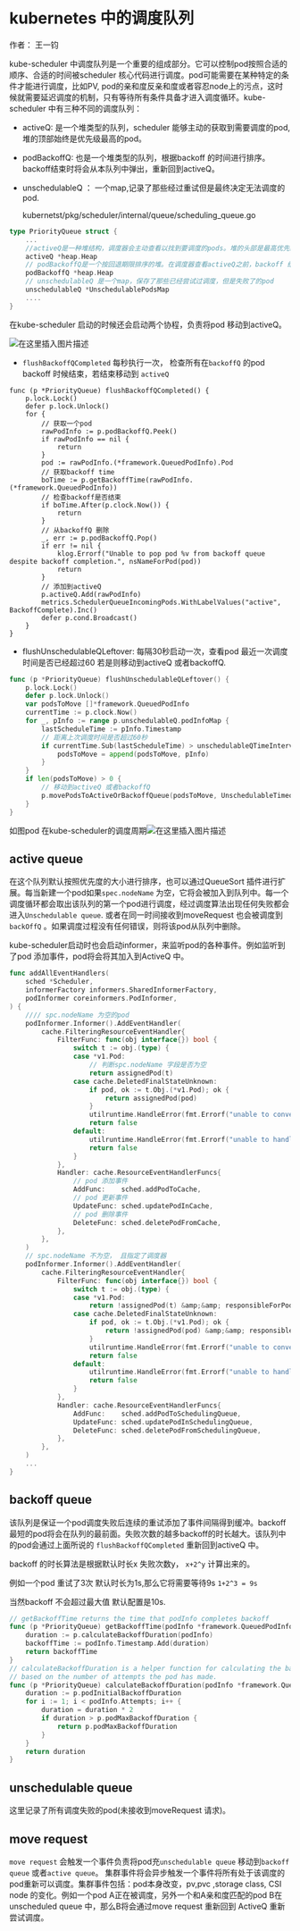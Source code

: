 # kubernetes 中的调度队列

<!--toc-->

作者： 王一钧

kube-scheduler 中调度队列是一个重要的组成部分。它可以控制pod按照合适的顺序、合适的时间被scheduler 核心代码进行调度。pod可能需要在某种特定的条件才能进行调度，比如PV, pod的亲和度反亲和度或者容忍node上的污点，这时候就需要延迟调度的机制，只有等待所有条件具备才进入调度循环。kube-scheduler 中有三种不同的调度队列：

- activeQ: 是一个堆类型的队列，scheduler 能够主动的获取到需要调度的pod, 堆的顶部始终是优先级最高的pod。

- podBackoffQ: 也是一个堆类型的队列，根据backoff 的时间进行排序。backoff结束时将会从本队列中弹出，重新回到activeQ。

- unschedulableQ ： 一个map,记录了那些经过重试但是最终决定无法调度的pod.

  

  kubernetst/pkg/scheduler/internal/queue/scheduling_queue.go

```go
type PriorityQueue struct {
    ...
    //activeQ是一种堆结构，调度器会主动查看以找到要调度的pods。堆的头部是最高优先级的pod。
    activeQ *heap.Heap
    // podBackoffQ是一个按回退期限排序的堆。在调度器查看activeQ之前，backoff 结束的Pods会从堆中弹出
    podBackoffQ *heap.Heap
    // unschedulableQ 是一个map，保存了那些已经尝试过调度，但是失败了的pod
    unschedulableQ *UnschedulablePodsMap
    ....
}
```

在kube-scheduler 启动的时候还会启动两个协程，负责将pod 移动到activeQ。

![在这里插入图片描述](https://img-blog.csdnimg.cn/20210503204213855.png)

- `flushBackoffQCompleted` 每秒执行一次， 检查所有在`backoffQ` 的pod backoff 时候结束，若结束移动到 `activeQ`

  

```
func (p *PriorityQueue) flushBackoffQCompleted() {
    p.lock.Lock()
    defer p.lock.Unlock()
    for {
        // 获取一个pod
        rawPodInfo := p.podBackoffQ.Peek()
        if rawPodInfo == nil {
            return
        }
        pod := rawPodInfo.(*framework.QueuedPodInfo).Pod
        // 获取backoff time
        boTime := p.getBackoffTime(rawPodInfo.(*framework.QueuedPodInfo))
        // 检查backoff是否结束
        if boTime.After(p.clock.Now()) {
            return
        }
        // 从backoffQ 删除
        _, err := p.podBackoffQ.Pop()
        if err != nil {
            klog.Errorf("Unable to pop pod %v from backoff queue despite backoff completion.", nsNameForPod(pod))
            return
        }
        // 添加到activeQ
        p.activeQ.Add(rawPodInfo)
        metrics.SchedulerQueueIncomingPods.WithLabelValues("active", BackoffComplete).Inc()
        defer p.cond.Broadcast()
    }
}
```

- flushUnschedulableQLeftover: 每隔30秒启动一次，查看pod 最近一次调度时间是否已经超过60 若是则移动到activeQ 或者backoffQ.

  

```go
func (p *PriorityQueue) flushUnschedulableQLeftover() {
    p.lock.Lock()
    defer p.lock.Unlock()
    var podsToMove []*framework.QueuedPodInfo
    currentTime := p.clock.Now()
    for _, pInfo := range p.unschedulableQ.podInfoMap {
        lastScheduleTime := pInfo.Timestamp
        // 距离上次调度时间是否超过60秒
        if currentTime.Sub(lastScheduleTime) > unschedulableQTimeInterval {
            podsToMove = append(podsToMove, pInfo)
        }
    }
    if len(podsToMove) > 0 {
        // 移动到activeQ 或者backoffQ
        p.movePodsToActiveOrBackoffQueue(podsToMove, UnschedulableTimeout)
    }
}
```

如图pod 在kube-scheduler的调度周期![在这里插入图片描述](https://img-blog.csdnimg.cn/20210503231610150.png?x-oss-process=image/watermark,type_ZmFuZ3poZW5naGVpdGk,shadow_10,text_aHR0cHM6Ly9ibG9nLmNzZG4ubmV0L05vdF9hX3Blbm55X3RvX25hbWU=,size_16,color_FFFFFF,t_70)

## active queue

在这个队列默认按照优先度的大小进行排序，也可以通过QueueSort 插件进行扩展。每当新建一个pod如果`spec.nodeName` 为空，它将会被加入到队列中。每一个调度循环都会取出该队列的第一个pod进行调度，经过调度算法出现任何失败都会进入`Unschedulable queue`. 或者在同一时间接收到moveRequest 也会被调度到`backOffQ` 。如果调度过程没有任何错误，则将该pod从队列中删除。

kube-scheduler启动时也会启动informer，来监听pod的各种事件。例如监听到了pod 添加事件，pod将会将其加入到ActiveQ 中。

```go
func addAllEventHandlers(
    sched *Scheduler,
    informerFactory informers.SharedInformerFactory,
    podInformer coreinformers.PodInformer,
) {
    //// spc.nodeName 为空的pod
    podInformer.Informer().AddEventHandler(
        cache.FilteringResourceEventHandler{
            FilterFunc: func(obj interface{}) bool {
                switch t := obj.(type) {
                case *v1.Pod:
                    // 判断spc.nodeName 字段是否为空
                    return assignedPod(t)
                case cache.DeletedFinalStateUnknown:
                    if pod, ok := t.Obj.(*v1.Pod); ok {
                        return assignedPod(pod)
                    }
                    utilruntime.HandleError(fmt.Errorf("unable to convert object %T to *v1.Pod in %T", obj, sched))
                    return false
                default:
                    utilruntime.HandleError(fmt.Errorf("unable to handle object in %T: %T", sched, obj))
                    return false
                }
            },
            Handler: cache.ResourceEventHandlerFuncs{
                // pod 添加事件
                AddFunc:    sched.addPodToCache,
                // pod 更新事件
                UpdateFunc: sched.updatePodInCache,
                // pod 删除事件
                DeleteFunc: sched.deletePodFromCache,
            },
        },
    )
    // spc.nodeName 不为空， 且指定了调度器
    podInformer.Informer().AddEventHandler(
        cache.FilteringResourceEventHandler{
            FilterFunc: func(obj interface{}) bool {
                switch t := obj.(type) {
                case *v1.Pod:
                    return !assignedPod(t) &amp;&amp; responsibleForPod(t, sched.Profiles)
                case cache.DeletedFinalStateUnknown:
                    if pod, ok := t.Obj.(*v1.Pod); ok {
                        return !assignedPod(pod) &amp;&amp; responsibleForPod(pod, sched.Profiles)
                    }
                    utilruntime.HandleError(fmt.Errorf("unable to convert object %T to *v1.Pod in %T", obj, sched))
                    return false
                default:
                    utilruntime.HandleError(fmt.Errorf("unable to handle object in %T: %T", sched, obj))
                    return false
                }
            },
            Handler: cache.ResourceEventHandlerFuncs{
                AddFunc:    sched.addPodToSchedulingQueue,
                UpdateFunc: sched.updatePodInSchedulingQueue,
                DeleteFunc: sched.deletePodFromSchedulingQueue,
            },
        },
    )
    ...
}
```

## backoff queue

该队列是保证一个pod调度失败后连续的重试添加了事件间隔得到缓冲。backoff 最短的pod将会在队列的最前面。失败次数的越多backoff的时长越大。该队列中的pod会通过上面所说的 `flushBackoffQCompleted` 重新回到activeQ 中。

backoff 的时长算法是根据默认时长x 失败次数y， `x+2^y` 计算出来的。

例如一个pod 重试了3次 默认时长为1s,那么它将需要等待9s `1+2^3 = 9s`

当然backoff 不会超过最大值 默认配置是10s.

```go
// getBackoffTime returns the time that podInfo completes backoff
func (p *PriorityQueue) getBackoffTime(podInfo *framework.QueuedPodInfo) time.Time {
    duration := p.calculateBackoffDuration(podInfo)
    backoffTime := podInfo.Timestamp.Add(duration)
    return backoffTime
}
// calculateBackoffDuration is a helper function for calculating the backoffDuration
// based on the number of attempts the pod has made.
func (p *PriorityQueue) calculateBackoffDuration(podInfo *framework.QueuedPodInfo) time.Duration {
    duration := p.podInitialBackoffDuration
    for i := 1; i < podInfo.Attempts; i++ {
        duration = duration * 2
        if duration > p.podMaxBackoffDuration {
            return p.podMaxBackoffDuration
        }
    }
    return duration
}
```

## unschedulable queue

这里记录了所有调度失败的pod(未接收到moveRequest 请求)。

## move request

`move request` 会触发一个事件负责将pod充`unschedulable queue` 移动到`backoff queue` 或者`active queue`。 集群事件将会异步触发一个事件将所有处于该调度的pod重新可以调度。集群事件包括：pod本身改变，pv,pvc ,storage class, CSI node 的变化。例如一个pod A正在被调度，另外一个和A亲和度匹配的pod B在unscheduled queue 中，那么B将会通过move request 重新回到 ActiveQ 重新尝试调度。